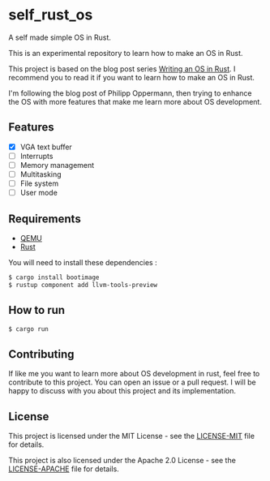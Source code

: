 # self_rust_os
A self made simple OS in Rust.

This is an experimental repository to learn how to make an OS in Rust.

This project is based on the blog post series [Writing an OS in Rust](https://os.phil-opp.com/). I recommend you to read it if you want to learn how to make an OS in Rust.

I'm following the blog post of Philipp Oppermann, then trying to enhance the OS with more features that make me learn more about OS development.

## Features

- [x] VGA text buffer
- [ ] Interrupts
- [ ] Memory management
- [ ] Multitasking
- [ ] File system
- [ ] User mode

## Requirements

- [QEMU](https://www.qemu.org/)
- [Rust](https://www.rust-lang.org/)

You will need to install these dependencies :

``` bash
$ cargo install bootimage
$ rustup component add llvm-tools-preview
```

## How to run

```bash
$ cargo run
```

## Contributing

If like me you want to learn more about OS development in rust, feel free to contribute to this project. You can open an issue or a pull request. I will be happy to discuss with you about this project and its implementation.

## License  

This project is licensed under the MIT License - see the [LICENSE-MIT](LICENSE-MIT) file for details.

This project is also licensed under the Apache 2.0 License - see the [LICENSE-APACHE](LICENSE-APACHE) file for details.
